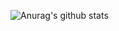 ![Anurag's github stats](https://github-readme-stats.vercel.app/api?username=oddlyspaced&show_icons=true)
